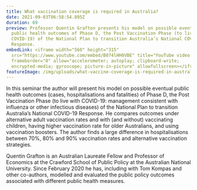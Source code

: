 ```yaml
---
title: What vaccination coverage is required in Australia?
date: 2021-09-03T06:58:54.895Z
duration: 69
preview: Professor Quentin Grafton presents his model on possible eventual
  public health outcomes of Phase D, the Post Vaccination Phase (to live with
  COVID-19) of the National Plan to transition Australia’s National COVID-19
  Response.
embedLink: <iframe width="560" height="315"
  src="https://www.youtube.com/embed/B074lHH0VBE" title="YouTube video player"
  frameborder="0" allow="accelerometer; autoplay; clipboard-write;
  encrypted-media; gyroscope; picture-in-picture" allowfullscreen></iframe>
featureImage: /img/uploads/what-vaccine-coverage-is-required-in-australia.png
---
```

In this seminar the author will present his model on possible eventual public health outcomes (cases, hospitalisations and fatalities) of Phase D, the Post Vaccination Phase (to live with COVID-19: management consistent with influenza or other infectious diseases) of the National Plan to transition Australia’s National COVID-19 Response. He compares outcomes under alternative adult vaccination rates and with (and without) vaccinating children, having higher vaccination rate for older Australians, and using vaccination boosters. The author finds a large difference in hospitalisations between 70%, 80% and 90% vaccination rates and alternative vaccination strategies.

Quentin Grafton is an Australian Laureate Fellow and Professor of Economics at the Crawford School of Public Policy at the Australian National University. Since February 2020 he has, including with Tom Kompas and other co-authors, modelled and evaluated the public policy outcomes associated with different public health measures.